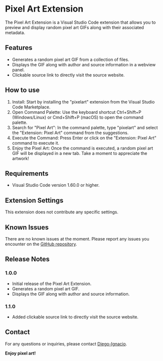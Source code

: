 # Pixel Art Extension

The Pixel Art Extension is a Visual Studio Code extension that allows you to preview and display random pixel art GIFs along with their associated metadata.

## Features

- Generates a random pixel art GIF from a collection of files.
- Displays the GIF along with author and source information in a webview panel.
- Clickable source link to directly visit the source website.

## How to use
1. Install: Start by installing the "pixelart" extension from the Visual Studio Code Marketplace.
2. Open Command Palette: Use the keyboard shortcut Ctrl+Shift+P (Windows/Linux) or Cmd+Shift+P (macOS) to open the command palette.
3. Search for "Pixel Art": In the command palette, type "pixelart" and select the "Extension: Pixel Art" command from the suggestions.
4. Execute the Command: Press Enter or click on the "Extension: Pixel Art" command to execute it.
5. Enjoy the Pixel Art: Once the command is executed, a random pixel art GIF will be displayed in a new tab. Take a moment to appreciate the artwork!

## Requirements

- Visual Studio Code version 1.60.0 or higher.

## Extension Settings

This extension does not contribute any specific settings.

## Known Issues

There are no known issues at the moment. Please report any issues you encounter on the [GitHub repository](https://github.com/dunkel000/pixelart).

## Release Notes

### 1.0.0

- Initial release of the Pixel Art Extension.
- Generates a random pixel art GIF.
- Displays the GIF along with author and source information.

### 1.1.0

- Added clickable source link to directly visit the source website.



## Contact

For any questions or inquiries, please contact [Diego-Ignacio](mailto:dunkel000@gmail.com).

**Enjoy pixel art!**
